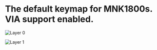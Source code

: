 # The default keymap for MNK1800s. VIA support enabled.

![Layer 0](https://i.imgur.com/7fk7pg6.png)

![Layer 1](https://i.imgur.com/SLKK1Oa.png)
